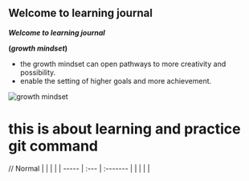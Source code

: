 ## Welcome to learning journal
**_Welcome to learning journal_**

**(_growth mindset_)**

- the growth mindset can open pathways to more creativity and possibility.
- enable the setting of higher goals and more achievement.

![growth mindset](https://miro.medium.com/max/1400/1*Q70hUe5dAZD3gz9GG1HH5w.jpeg)

# this is about learning and practice git command

// Normal
|       |      |          |
| ----- | :--- | :------- |
|       |      |          |



